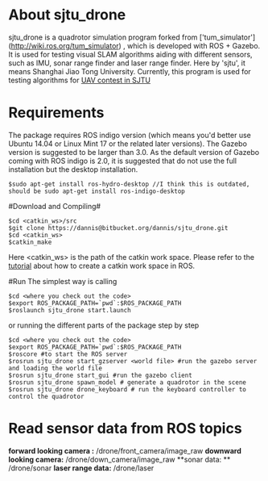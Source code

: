 # About sjtu_drone #

sjtu_drone is a quadrotor simulation program forked from ['tum_simulator'] (http://wiki.ros.org/tum_simulator) , which is developed with ROS + Gazebo. It is used for testing visual SLAM algorithms aiding with different sensors, such as IMU, sonar range finder and laser range finder. Here by 'sjtu', it means Shanghai Jiao Tong University. Currently, this program is used for testing algorithms for [UAV contest in SJTU](http://mediasoc.sjtu.edu.cn/wordpress)

# Requirements #
The package requires ROS indigo version (which means you'd better use Ubuntu 14.04 or Linux Mint 17 or the related later versions). The Gazebo version is suggested to be larger than 3.0. As the default version of Gazebo coming with ROS indigo is 2.0, it is suggested that do not use the full installation but the desktop installation.
```
$sudo apt-get install ros-hydro-desktop //I think this is outdated, should be sudo apt-get install ros-indigo-desktop
```
#Download and Compiling#
```
$cd <catkin_ws>/src
$git clone https://dannis@bitbucket.org/dannis/sjtu_drone.git
$cd <catkin_ws>
$catkin_make
```

Here <catkin_ws> is the path of the catkin work space. Please refer to the [tutorial](http://wiki.ros.org/ROS/Tutorials) about how to create a catkin work space in ROS.

#Run
The simplest way is calling
```
$cd <where you check out the code>
$export ROS_PACKAGE_PATH=`pwd`:$ROS_PACKAGE_PATH
$roslaunch sjtu_drone start.launch
```
or running the different parts of the package step by step

```
$cd <where you check out the code>
$export ROS_PACKAGE_PATH=`pwd`:$ROS_PACKAGE_PATH
$roscore #to start the ROS server
$rosrun sjtu_drone start_gzserver <world file> #run the gazebo server and loading the world file
$rosrun sjtu_drone start_gui #run the gazebo client
$rosrun sjtu_drone spawn_model # generate a quadrotor in the scene
$rosrun sjtu_drone drone_keyboard # run the keyboard controller to control the quadrotor
```

# Read sensor data from ROS topics #
**forward looking camera :**  /drone/front_camera/image_raw
**downward looking camera:** /drone/down_camera/image_raw
**sonar data: ** /drone/sonar
**laser range data:** /drone/laser

